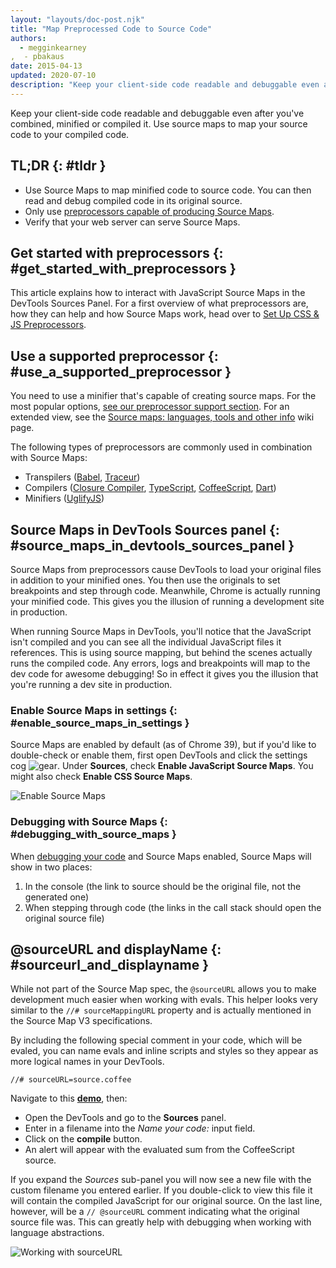 ```yaml
---
layout: "layouts/doc-post.njk"
title: "Map Preprocessed Code to Source Code"
authors:
  - megginkearney
,  - pbakaus
date: 2015-04-13
updated: 2020-07-10
description: "Keep your client-side code readable and debuggable even after you&#39;ve combined, minified or compiled it."
---
```


Keep your client-side code readable and debuggable even after you've combined, minified or compiled
it. Use source maps to map your source code to your compiled code.

## TL;DR {: #tldr }

- Use Source Maps to map minified code to source code. You can then read and debug compiled code in
  its original source.
- Only use [preprocessors capable of producing Source Maps][1].
- Verify that your web server can serve Source Maps.

## Get started with preprocessors {: #get_started_with_preprocessors }

This article explains how to interact with JavaScript Source Maps in the DevTools Sources Panel. For
a first overview of what preprocessors are, how they can help and how Source Maps work, head over to
[Set Up CSS & JS Preprocessors][2].

## Use a supported preprocessor {: #use_a_supported_preprocessor }

You need to use a minifier that's capable of creating source maps. For the most popular options,
[see our preprocessor support section][3]. For an extended view, see the [Source maps: languages,
tools and other info][4] wiki page.

The following types of preprocessors are commonly used in combination with Source Maps:

- Transpilers ([Babel][5], [Traceur][6])
- Compilers ([Closure Compiler][7], [TypeScript][8], [CoffeeScript][9], [Dart][10])
- Minifiers ([UglifyJS][11])

## Source Maps in DevTools Sources panel {: #source_maps_in_devtools_sources_panel }

Source Maps from preprocessors cause DevTools to load your original files in addition to your
minified ones. You then use the originals to set breakpoints and step through code. Meanwhile,
Chrome is actually running your minified code. This gives you the illusion of running a development
site in production.

When running Source Maps in DevTools, you'll notice that the JavaScript isn't compiled and you can
see all the individual JavaScript files it references. This is using source mapping, but behind the
scenes actually runs the compiled code. Any errors, logs and breakpoints will map to the dev code
for awesome debugging! So in effect it gives you the illusion that you're running a dev site in
production.

### Enable Source Maps in settings {: #enable_source_maps_in_settings }

Source Maps are enabled by default (as of Chrome 39), but if you'd like to double-check or enable
them, first open DevTools and click the settings cog
![gear](/web/tools/chrome-devtools/javascript/imgs/gear.png). Under **Sources**, check **Enable
JavaScript Source Maps**. You might also check **Enable CSS Source Maps**.

![Enable Source Maps](/web/tools/chrome-devtools/javascript/imgs/source-maps.jpg)

### Debugging with Source Maps {: #debugging_with_source_maps }

When [debugging your code][12] and Source Maps enabled, Source Maps will show in two places:

1.  In the console (the link to source should be the original file, not the generated one)
2.  When stepping through code (the links in the call stack should open the original source file)

## @sourceURL and displayName {: #sourceurl_and_displayname }

While not part of the Source Map spec, the `@sourceURL` allows you to make development much easier
when working with evals. This helper looks very similar to the `//# sourceMappingURL` property and
is actually mentioned in the Source Map V3 specifications.

By including the following special comment in your code, which will be evaled, you can name evals
and inline scripts and styles so they appear as more logical names in your DevTools.

`//# sourceURL=source.coffee`

Navigate to this **[demo][13]**, then:

- Open the DevTools and go to the **Sources** panel.
- Enter in a filename into the _Name your code:_ input field.
- Click on the **compile** button.
- An alert will appear with the evaluated sum from the CoffeeScript source.

If you expand the _Sources_ sub-panel you will now see a new file with the custom filename you
entered earlier. If you double-click to view this file it will contain the compiled JavaScript for
our original source. On the last line, however, will be a `// @sourceURL` comment indicating what
the original source file was. This can greatly help with debugging when working with language
abstractions.

![Working with sourceURL](/web/tools/chrome-devtools/javascript/imgs/coffeescript.jpg)

[1]: /web/tools/setup/setup-preprocessors?#supported_preprocessors
[2]: /web/tools/setup/setup-preprocessors?#debugging-and-editing-preprocessed-content
[3]: /web/tools/setup/setup-preprocessors?#supported_preprocessors
[4]: https://github.com/ryanseddon/source-map/wiki/Source-maps:-languages,-tools-and-other-info
[5]: https://babeljs.io/
[6]: https://github.com/google/traceur-compiler/wiki/Getting-Started
[7]: https://github.com/google/closure-compiler
[8]: http://www.typescriptlang.org/
[9]: http://coffeescript.org
[10]: https://www.dartlang.org
[11]: https://github.com/mishoo/UglifyJS
[12]: /web/tools/chrome-devtools/debug/breakpoints/step-code
[13]: http://www.thecssninja.com/demo/source_mapping/compile.html
